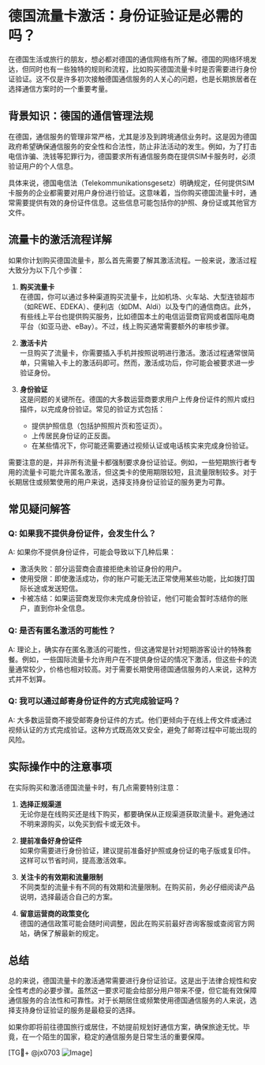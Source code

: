 # 德国流量卡激活：身份证验证是必需的吗？

在德国生活或旅行的朋友，想必都对德国的通信网络有所了解。德国的网络环境发达，但同时也有一些独特的规则和流程，比如购买德国流量卡时是否需要进行身份证验证。这不仅是许多初次接触德国通信服务的人关心的问题，也是长期旅居者在选择通信方案时的一个重要考量。

## 背景知识：德国的通信管理法规

在德国，通信服务的管理非常严格，尤其是涉及到跨境通信业务时。这是因为德国政府希望确保通信服务的安全性和合法性，防止非法活动的发生。例如，为了打击电信诈骗、洗钱等犯罪行为，德国要求所有通信服务商在提供SIM卡服务时，必须验证用户的个人信息。

具体来说，德国电信法（Telekommunikationsgesetz）明确规定，任何提供SIM卡服务的企业都需要对用户身份进行验证。这意味着，当你购买德国流量卡时，通常需要提供有效的身份证件信息。这些信息可能包括你的护照、身份证或其他官方文件。

## 流量卡的激活流程详解

如果你计划购买德国流量卡，那么首先需要了解其激活流程。一般来说，激活过程大致分为以下几个步骤：

1. **购买流量卡**  
   在德国，你可以通过多种渠道购买流量卡，比如机场、火车站、大型连锁超市（如REWE、EDEKA）、便利店（如DM、Aldi）以及专门的通信商店。此外，有些线上平台也提供购买服务，比如德国本土的电信运营商官网或者国际电商平台（如亚马逊、eBay）。不过，线上购买通常需要额外的审核步骤。

2. **激活卡片**  
   一旦购买了流量卡，你需要插入手机并按照说明进行激活。激活过程通常很简单，只需输入卡上的激活码即可。然而，激活成功后，你可能会被要求进一步验证身份。

3. **身份验证**  
   这是问题的关键所在。德国的大多数运营商要求用户上传身份证件的照片或扫描件，以完成身份验证。常见的验证方式包括：
   - 提供护照信息（包括护照照片页和签证页）。
   - 上传居民身份证的正反面。
   - 在某些情况下，你可能还需要通过视频认证或电话核实来完成身份验证。

需要注意的是，并非所有流量卡都强制要求身份证验证。例如，一些短期旅行者专用的流量卡可能允许匿名激活，但这类卡的使用期限较短，且流量限制较多。对于长期居住或频繁使用的用户来说，选择支持身份证验证的服务更为可靠。

## 常见疑问解答

### Q: 如果我不提供身份证件，会发生什么？
A: 如果你不提供身份证件，可能会导致以下几种后果：
- 激活失败：部分运营商会直接拒绝未验证身份的用户。
- 使用受限：即使激活成功，你的账户可能无法正常使用某些功能，比如拨打国际长途或发送短信。
- 卡被冻结：如果运营商发现你未完成身份验证，他们可能会暂时冻结你的账户，直到你补全信息。

### Q: 是否有匿名激活的可能性？
A: 理论上，确实存在匿名激活的可能性，但这通常是针对短期游客设计的特殊套餐。例如，一些国际流量卡允许用户在不提供身份证的情况下激活，但这些卡的流量通常较少，价格也相对较高。对于需要长期使用德国通信服务的人来说，这种方式并不划算。

### Q: 我可以通过邮寄身份证件的方式完成验证吗？
A: 大多数运营商不接受邮寄身份证件的方式。他们更倾向于在线上传文件或通过视频认证的方式完成验证。这种方式既高效又安全，避免了邮寄过程中可能出现的风险。

## 实际操作中的注意事项

在实际购买和激活德国流量卡时，有几点需要特别注意：

1. **选择正规渠道**  
   无论你是在线购买还是线下购买，都要确保从正规渠道获取流量卡。避免通过不明来源购买，以免买到假卡或无效卡。

2. **提前准备好身份证件**  
   如果你需要进行身份验证，建议提前准备好护照或身份证的电子版或复印件。这样可以节省时间，提高激活效率。

3. **关注卡的有效期和流量限制**  
   不同类型的流量卡有不同的有效期和流量限制。在购买前，务必仔细阅读产品说明，选择最适合自己的方案。

4. **留意运营商的政策变化**  
   德国的通信政策可能会随时间调整，因此在购买前最好咨询客服或查阅官方网站，确保了解最新的规定。

## 总结

总的来说，德国流量卡的激活通常需要进行身份证验证。这是出于法律合规性和安全性考虑的必要步骤。虽然这一要求可能会给部分用户带来不便，但它能有效保障通信服务的合法性和可靠性。对于长期居住或频繁使用德国通信服务的人来说，选择支持身份证验证的服务是最稳妥的选择。

如果你即将前往德国旅行或居住，不妨提前规划好通信方案，确保旅途无忧。毕竟，在一个陌生的国家，稳定的通信服务是日常生活的重要保障。

[TG💪+ @jx0703 ![Image](https://github.com/user-attachments/assets/dbca1d08-cadb-493c-b0ec-ad6f7a83f270)]